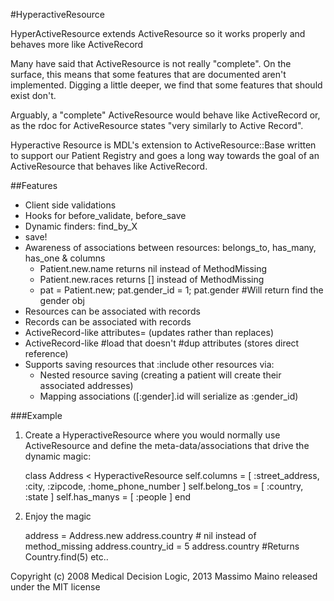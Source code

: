 #HyperactiveResource

HyperActiveResource extends ActiveResource so it works properly and behaves more like ActiveRecord

Many have said that ActiveResource is not really "complete". On the surface,
this means that some features that are documented aren't implemented. Digging a
little deeper, we find that some features that should exist don't.

Arguably, a "complete" ActiveResource would behave like ActiveRecord or, as the
rdoc for ActiveResource states "very similarly to Active Record".

Hyperactive Resource is MDL's extension to ActiveResource::Base written to
support our Patient Registry and goes a long way towards the goal of an
ActiveResource that behaves like ActiveRecord.

##Features
 * Client side validations
 * Hooks for before_validate, before_save
 * Dynamic finders: find_by_X
 * save!
 * Awareness of associations between resources: belongs_to, has_many, has_one & columns
   * Patient.new.name returns nil instead of MethodMissing
   * Patient.new.races returns [] instead of MethodMissing
   * pat = Patient.new; pat.gender_id = 1; pat.gender #Will return find the gender obj
 * Resources can be associated with records
 * Records can be associated with records
 * ActiveRecord-like attributes= (updates rather than replaces)
 * ActiveRecord-like #load that doesn't #dup attributes (stores direct reference)
 * Supports saving resources that :include other resources via:
   * Nested resource saving (creating a patient will create their associated addresses)
   * Mapping associations ([:gender].id will serialize as :gender_id)

###Example

 1. Create a HyperactiveResource where you would normally use ActiveResource
    and define the meta-data/associations that drive the dynamic magic:

    class Address < HyperactiveResource
      self.columns = [ :street_address, :city, :zipcode, :home_phone_number ]
      self.belong_tos = [ :country, :state ]
      self.has_manys = [ :people ]
    end

 3. Enjoy the magic

    address = Address.new
    address.country # nil instead of method_missing
    address.country_id = 5
    address.country #Returns Country.find(5)
  etc..

Copyright (c) 2008 Medical Decision Logic, 2013 Massimo Maino released under the MIT license
